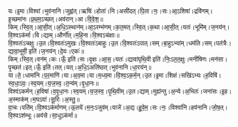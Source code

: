 

  
यः।इ॒मा।विश्वा॑।भुव॑नानि।जुह्व॑त्।ऋषिः॑।होता॑।नि।असी॑दत्।पि॒ता।नः॒।सः।आ॒ऽशिषा॑।द्रवि॑णम्।इ॒च्छमा॑नः।प्र॒थ॒म॒ऽच्छत्।अव॑रान्।आ।वि॒वे॒श॒॥  
किम्।स्वि॒त्।आ॒सी॒त्।अ॒धि॒ऽस्थान॑म्।आ॒ऽरम्भ॑णम्।क॒त॒मत्।स्वि॒त्।क॒था।आ॒सी॒त्।यतः॑।भूमि॑म्।ज॒नय॑न्।वि॒श्वऽक॑र्मा।वि।द्याम्।और्णो॑त्।म॒हि॒ना।वि॒श्वऽच॑क्षाः॥  
वि॒श्वतः॑ऽचक्षुः।उ॒त।वि॒श्वतः॑ऽमुखः।वि॒श्वतः॑ऽबाहुः।उ॒त।वि॒श्वतः॑ऽपात्।सम्।बा॒हुऽभ्या॑म्।धम॑ति।सम्।पत॑त्रैः।द्यावा॒भूमी॒ इति॑।ज॒नय॑न्।दे॒वः।एकः॑॥  
किम्।स्वि॒त्।वन॑म्।कः।ऊँ॒ इति॑।सः।वृ॒क्षः।आ॒स॒।यतः॑।द्यावा॑पृथि॒वी इति॑।निः॒ऽत॒त॒क्षुः।मनी॑षिणः।मन॑सा।पृ॒च्छत॑।इत्।ऊँ॒ इति॑।तत्।यत्।अ॒धि॒ऽअति॑ष्ठत्।भुव॑नानि।धा॒रय॑न्॥  
या।ते॒।धामा॑नि।प॒र॒माणि॑।या।अ॒व॒मा।या।म॒ध्य॒मा।वि॒श्व॒ऽक॒र्म॒न्।उ॒त।इ॒मा।शिक्ष॑।सखि॑ऽभ्यः।ह॒विषि॑।स्व॒धा॒ऽवः॒।स्व॒यम्।य॒ज॒स्व॒।त॒न्व॑म्।वृ॒धा॒नः॥  
विश्व॑ऽकर्मन्।ह॒विषा॑।व॒वृ॒धा॒नः।स्व॒यम्।य॒ज॒स्व॒।पृ॒थि॒वीम्।उ॒त।द्याम्।मुह्य॑न्तु।अ॒न्ये।अ॒भितः॑।जना॑सः।इ॒ह।अ॒स्माक॑म्।म॒घऽवा॑।सू॒रिः।अ॒स्तु॒॥  
वा॒चः।पति॑म्।वि॒श्वऽक॑र्माणम्।ऊ॒तये॑।म॒नः॒ऽजुव॑म्।वाजे॑।अ॒द्य।हु॒वे॒म॒।सः।नः॒।विश्वा॑नि।हव॑नानि।जो॒ष॒त्।वि॒श्वऽश॑म्भूः।अव॑से।सा॒धुऽक॑र्मा॥  
